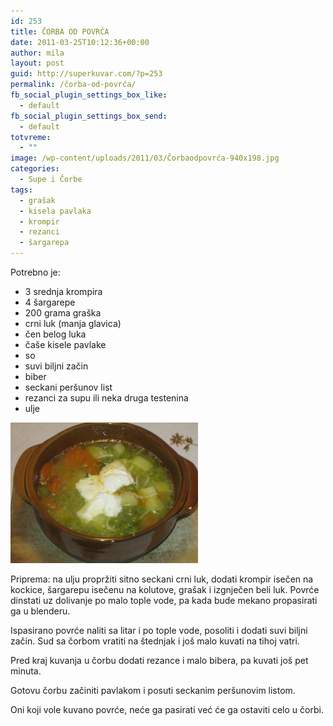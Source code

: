 ```yaml
---
id: 253
title: ČORBA OD POVRĆA
date: 2011-03-25T10:12:36+00:00
author: mila
layout: post
guid: http://superkuvar.com/?p=253
permalink: /čorba-od-povrća/
fb_social_plugin_settings_box_like:
  - default
fb_social_plugin_settings_box_send:
  - default
totvreme:
  - ""
image: /wp-content/uploads/2011/03/Čorbaodpovrća-940x198.jpg
categories:
  - Supe i Čorbe
tags:
  - grašak
  - kisela pavlaka
  - krompir
  - rezanci
  - šargarepa
---
```

Potrebno je:

  * 3 srednja krompira
  * 4 šargarepe
  * 200 grama graška
  * crni luk (manja glavica)
  * čen belog luka
  * čaše kisele pavlake
  * so
  * suvi biljni začin
  * biber
  * seckani peršunov list
  * rezanci za supu ili neka druga testenina
  * ulje

<img class="alignnone size-medium wp-image-5069" src="/wp-content/uploads/2011/03/Čorbaodpovrća-300x225.jpg" alt="Čorbaodpovrća" width="300" height="225" /> 

Priprema: na ulju propržiti sitno seckani crni luk, dodati krompir isečen na kockice, šargarepu isečenu na kolutove, grašak i izgnječen beli luk. Povrće dinstati uz dolivanje po malo tople vode, pa kada bude mekano propasirati ga u blenderu.

Ispasirano povrće naliti sa litar i po tople vode, posoliti i dodati suvi biljni začin. Sud sa čorbom vratiti na štednjak i još malo kuvati na tihoj vatri.

Pred kraj kuvanja u čorbu dodati rezance i malo bibera, pa kuvati još pet minuta.

Gotovu čorbu začiniti pavlakom i posuti seckanim peršunovim listom.

Oni koji vole kuvano povrće, neće ga pasirati već će ga ostaviti celo u čorbi.